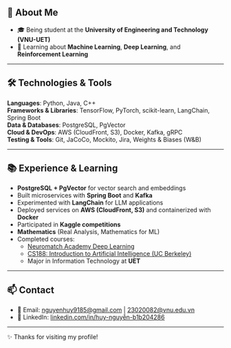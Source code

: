 ## 🚀 About Me  
- 🎓 Being student at the **University of Engineering and Technology (VNU-UET)**  
- 🌱 Learning about **Machine Learning**, **Deep Learning**, and **Reinforcement Learning**  

---

## 🛠️ Technologies & Tools  

**Languages**: Python, Java, C++  
**Frameworks & Libraries**: TensorFlow, PyTorch, scikit-learn, LangChain, Spring Boot  
**Data & Databases**: PostgreSQL, PgVector  
**Cloud & DevOps**: AWS (CloudFront, S3), Docker, Kafka, gRPC  
**Testing & Tools**: Git, JaCoCo, Mockito, Jira, Weights & Biases (W&B)  

---

## 📚 Experience & Learning  
- **PostgreSQL + PgVector** for vector search and embeddings  
- Built microservices with **Spring Boot** and **Kafka** 
- Experimented with **LangChain** for LLM applications  
- Deployed services on **AWS (CloudFront, S3)** and containerized with **Docker**  
- Participated in **Kaggle competitions**  
- **Mathematics** (Real Analysis, Mathematics for ML)  
- Completed courses:  
  - [Neuromatch Academy Deep Learning](https://deeplearning.neuromatch.io/)  
  - [CS188: Introduction to Artificial Intelligence (UC Berkeley)](https://inst.eecs.berkeley.edu/~cs188/sp24/)
  - Major in Information Technology at **UET**

---

## 📫 Contact  
- 📧 Email: [nguyenhuy9185@gmail.com](mailto:nguyenhuy9185@gmail.com) | [23020082@vnu.edu.vn](mailto:23020082@vnu.edu.vn)  
- 💼 LinkedIn: [linkedin.com/in/huy-nguyễn-b1b204286](https://www.linkedin.com/in/huy-nguyễn-b1b204286)  

---

✨ Thanks for visiting my profile!  
